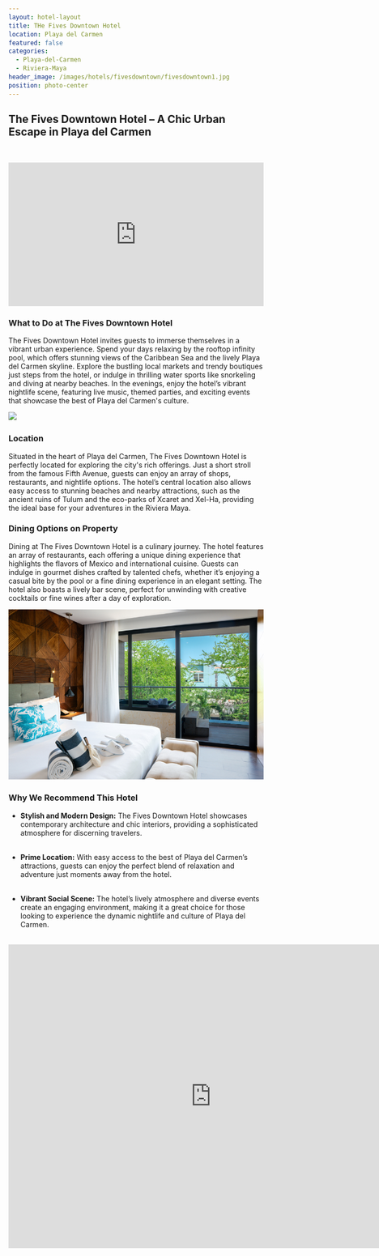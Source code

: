 ```yaml
---
layout: hotel-layout
title: THe Fives Downtown Hotel
location: Playa del Carmen
featured: false
categories:
  - Playa-del-Carmen
  - Riviera-Maya
header_image: /images/hotels/fivesdowntown/fivesdowntown1.jpg
position: photo-center
---
```

## The Fives Downtown Hotel – A Chic Urban Escape in Playa del Carmen  

&nbsp;  

<style>.embed-container { position: relative; padding-bottom: 56.25%; height: 0; overflow: hidden; max-width: 100%; } .embed-container iframe, .embed-container object, .embed-container embed { position: absolute; top: 0; left: 0; width: 100%; height: 100%; }</style><div class='embed-container'><iframe src='https://www.youtube.com/embed/fUIq2EM_I2s' frameborder='0' allowfullscreen></iframe></div>


### What to Do at The Fives Downtown Hotel  
The Fives Downtown Hotel invites guests to immerse themselves in a vibrant urban experience. Spend your days relaxing by the rooftop infinity pool, which offers stunning views of the Caribbean Sea and the lively Playa del Carmen skyline. Explore the bustling local markets and trendy boutiques just steps from the hotel, or indulge in thrilling water sports like snorkeling and diving at nearby beaches. In the evenings, enjoy the hotel’s vibrant nightlife scene, featuring live music, themed parties, and exciting events that showcase the best of Playa del Carmen's culture.

![](/images/hotels/fivesdowntown/fivesdowntown2.avif)

### Location  
Situated in the heart of Playa del Carmen, The Fives Downtown Hotel is perfectly located for exploring the city's rich offerings. Just a short stroll from the famous Fifth Avenue, guests can enjoy an array of shops, restaurants, and nightlife options. The hotel’s central location also allows easy access to stunning beaches and nearby attractions, such as the ancient ruins of Tulum and the eco-parks of Xcaret and Xel-Ha, providing the ideal base for your adventures in the Riviera Maya.

### Dining Options on Property  
Dining at The Fives Downtown Hotel is a culinary journey. The hotel features an array of restaurants, each offering a unique dining experience that highlights the flavors of Mexico and international cuisine. Guests can indulge in gourmet dishes crafted by talented chefs, whether it’s enjoying a casual bite by the pool or a fine dining experience in an elegant setting. The hotel also boasts a lively bar scene, perfect for unwinding with creative cocktails or fine wines after a day of exploration.

![](/images/hotels/fivesdowntown/fivesdowntown3.jpg)

### Why We Recommend This Hotel  
- **Stylish and Modern Design:** The Fives Downtown Hotel showcases contemporary architecture and chic interiors, providing a sophisticated atmosphere for discerning travelers.  
&nbsp;  

- **Prime Location:** With easy access to the best of Playa del Carmen’s attractions, guests can enjoy the perfect blend of relaxation and adventure just moments away from the hotel.  
&nbsp;  

- **Vibrant Social Scene:** The hotel’s lively atmosphere and diverse events create an engaging environment, making it a great choice for those looking to experience the dynamic nightlife and culture of Playa del Carmen.  
&nbsp;  



<iframe src="https://www.google.com/maps/embed?pb=!1m18!1m12!1m3!1d3734.1171629794717!2d-87.08040551616409!3d20.62408065239094!2m3!1f0!2f0!3f0!3m2!1i1024!2i768!4f13.1!3m3!1m2!1s0x8f4e43594d4d1ee1%3A0x61e6b65349b9181d!2sThe%20Fives%20Downtown%20Hotel%20%26%20Residences%2C%20Curio%20Collection%20by%20Hilton!5e0!3m2!1ses!2ses!4v1730638170274!5m2!1ses!2ses" width="800" height="600" style="border:0;" allowfullscreen="" loading="lazy" referrerpolicy="no-referrer-when-downgrade"></iframe>